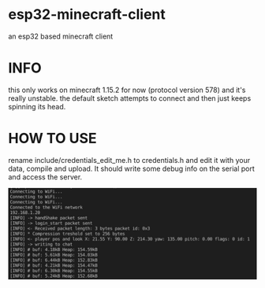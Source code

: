 # esp32-minecraft-client
an esp32 based minecraft client

# INFO
this only works on minecraft 1.15.2 for now (protocol version 578) and it's really unstable.
the default sketch attempts to connect and then just keeps spinning its head.

# HOW TO USE
rename include/credentials_edit_me.h to credentials.h and edit it with your data, compile and upload.
It should write some debug info on the serial port and access the server.

![alt text](https://github.com/nikisalli/esp32-minecraft-client/blob/features/images/example1.jpg?raw=true)
